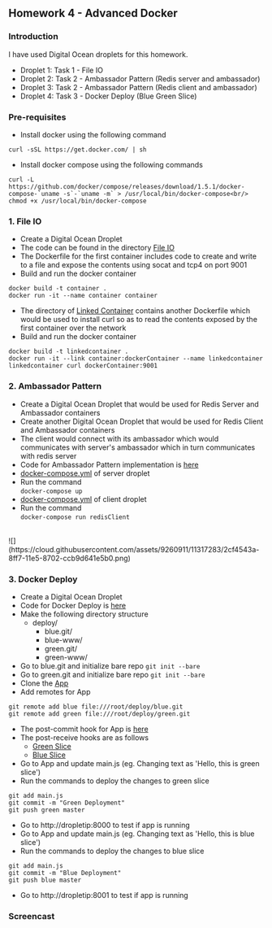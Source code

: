 ## Homework 4 - Advanced Docker

### Introduction

I have used Digital Ocean droplets for this homework. 
* Droplet 1: Task 1 - File IO
* Droplet 2: Task 2 - Ambassador Pattern (Redis server and ambassador)
* Droplet 3: Task 2 - Ambassador Pattern (Redis client and ambassador)
* Droplet 4: Task 3 - Docker Deploy (Blue Green Slice)

### Pre-requisites

* Install docker using the following command<br/>
```
curl -sSL https://get.docker.com/ | sh
```
* Install docker compose using the following commands<br/>
```
curl -L https://github.com/docker/compose/releases/download/1.5.1/docker-compose-`uname -s`-`uname -m` > /usr/local/bin/docker-compose<br/>
chmod +x /usr/local/bin/docker-compose
```

### 1. File IO

* Create a Digital Ocean Droplet
* The code can be found in the directory [File IO](https://github.com/karunim28/DevOps/tree/master/HW/HW4/FileIO)
* The Dockerfile for the first container includes code to create and write to a file and expose the contents using socat and tcp4 on port 9001
* Build and run the docker container
```
docker build -t container .
docker run -it --name container container
```
* The directory of [Linked Container](https://github.com/karunim28/DevOps/tree/master/HW/HW4/FileIO/LinkedContainer) contains another Dockerfile which would be used to install curl so as to read the contents exposed by the first container over the network
* Build and run the docker container
```
docker build -t linkedcontainer .
docker run -it --link container:dockerContainer --name linkedcontainer linkedcontainer curl dockerContainer:9001
```

### 2. Ambassador Pattern

* Create a Digital Ocean Droplet that would be used for Redis Server and Ambassador containers
* Create another Digital Ocean Droplet that would be used for Redis Client and Ambassador containers
* The client would connect with its ambassador which would communicates with server's ambassador which in turn communicates with redis server
* Code for Ambassador Pattern implementation is [here](https://github.com/karunim28/DevOps/tree/master/HW/HW4/AmbassadorPattern)
* [docker-compose.yml](https://github.com/karunim28/DevOps/blob/master/HW/HW4/AmbassadorPattern/ServerDroplet/docker-compose.yml) of server droplet 
* Run the command <br/>
`docker-compose up`
* [docker-compose.yml](https://github.com/karunim28/DevOps/blob/master/HW/HW4/AmbassadorPattern/ClientDroplet/docker-compose.yml) of client droplet
* Run the command <br/>
`docker-compose run redisClient`
<br/>
![](https://cloud.githubusercontent.com/assets/9260911/11317283/2cf4543a-8ff7-11e5-8702-ccb9d641e5b0.png)

### 3. Docker Deploy

* Create a Digital Ocean Droplet
* Code for Docker Deploy is [here](https://github.com/karunim28/DevOps/tree/master/HW/HW4/DockerDeploy)
* Make the following directory structure
  * deploy/
    * blue.git/
    * blue-www/
    * green.git/
    * green-www/
* Go to blue.git and initialize bare repo `git init --bare`
* Go to green.git and initialize bare repo `git init --bare`
* Clone the [App](https://github.com/CSC-DevOps/App)
* Add remotes for App
```
git remote add blue file:///root/deploy/blue.git
git remote add green file:///root/deploy/green.git
```
* The post-commit hook for App is [here](https://github.com/karunim28/DevOps/blob/master/HW/HW4/DockerDeploy/AppHook/post-commit)
* The post-receive hooks are as follows
  * [Green Slice](https://github.com/karunim28/DevOps/blob/master/HW/HW4/DockerDeploy/deploy/green.git/hooks/post-receive)
  * [Blue Slice](https://github.com/karunim28/DevOps/blob/master/HW/HW4/DockerDeploy/deploy/blue.git/hooks/post-receive)
* Go to App and update main.js (eg. Changing text as 'Hello, this is green slice')
* Run the commands to deploy the changes to green slice
```
git add main.js
git commit -m "Green Deployment"
git push green master
```
* Go to http://dropletip:8000 to test if app is running
* Go to App and update main.js (eg. Changing text as 'Hello, this is blue slice')
* Run the commands to deploy the changes to blue slice
```
git add main.js
git commit -m "Blue Deployment"
git push blue master
```
* Go to http://dropletip:8001 to test if app is running

### Screencast

